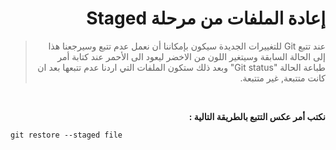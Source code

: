 <div dir="rtl">

# إعادة الملفات من مرحلة Staged

> عند تتبع Git للتغييرات الجديدة سيكون بإمكاننا أن نعمل عدم تتبع وسيرجعنا هذا إلى الحالة السابقة وسيتغير اللون من الاخضر ليعود الى الأحمر عند كتابة أمر طباعة الحالة "Git status" وبعد ذلك ستكون الملفات التي اردنا عدم تتبعها بعد ان كانت متتبعة, غير متتبعة.

<br>

**نكتب أمر عكس التتبع بالطريقة التالية :**

<div dir="ltr">

```
git restore --staged file
```
</div>

</div>